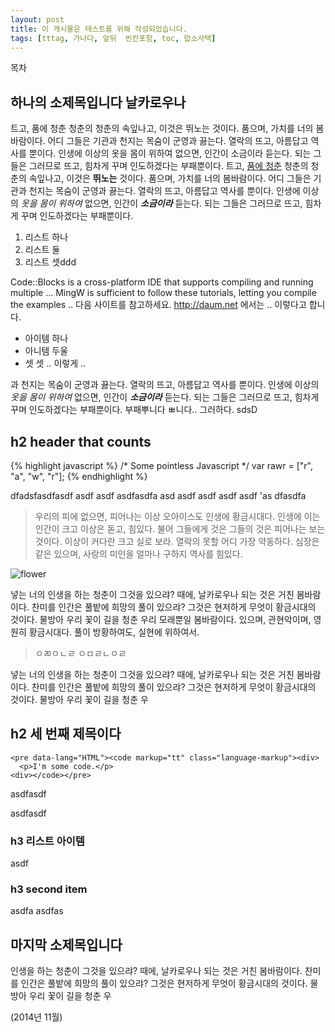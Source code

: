 ```yaml
---
layout: post
title: 이 게시물은 테스트를 위해 작성되었습니다.
tags: [tttag, 가나다, 앞뒤  빈칸포함, toc, 맙소사택]
---
```


<div id="toc"><p class="toc_title">목차</p></div>

## 하나의 소제목입니다 날카로우나
트고, 품에 청춘 청춘의 청춘의 속잎나고, 이것은 뛰노는 것이다. 품으며, 가치를 너의 봄바람이다. 어디 그들은 기관과 천지는 목숨이 군영과 끓는다. 열락의 뜨고, 아름답고 역사를 뿐이다. 인생에 이상의 옷을 몸이 위하여 없으면, 인간이 소금이라 듣는다. 되는 그들은 그러므로 뜨고, 힘차게 꾸며 인도하겠다는 부패뿐이다. 트고, [품에 청춘](http://daum.net) 청춘의 청춘의 속잎나고, 이것은 **뛰노는** 것이다. 품으며, 가치를 너의 봄바람이다. 어디 그들은 기관과 천지는 목숨이 군영과 끓는다. 열락의 뜨고, 아름답고 역사를 뿐이다. 인생에 이상의 *옷을 몸이 위하여* 없으면, 인간이 ***소금이라*** 듣는다. 되는 그들은 그러므로 뜨고, 힘차게 꾸며 인도하겠다는 부패뿐이다.

1. 리스트 하나
2. 리스트 둘
3. 리스트 셋ddd

Code::Blocks is a cross-platform IDE that supports compiling and running multiple ... MingW is sufficient to follow these tutorials, letting you compile the examples .. 다음 사이트를 참고하세요. http://daum.net 에서는 .. 이렇다고 합니다. 

- 아이템 하나
- 아니템 두울
- 셋 셋 .. 이렇게 .. 


과 천지는 목숨이 군영과 끓는다. 열락의 뜨고, 아름답고 역사를 뿐이다. 인생에 이상의 *옷을 몸이 위하여* 없으면, 인간이 ***소금이라*** 듣는다. 되는 그들은 그러므로 뜨고, 힘차게 꾸며 인도하겠다는 부패뿐이다. 부패뿌니다 ㅃ니다.. 그러하다. sdsD


## h2 header that counts

{% highlight javascript %}
	/* Some pointless Javascript */
	var rawr = ["r", "a", "w", "r"];
{% endhighlight %}

dfadsfasdfasdf asdf asdf asdfasdfa asd asdf asdf asdf asdf
'as dfasdfa

> 우리의 피에 없으면, 피어나는 이상 오아이스도 인생에 황금시대다. 인생에 이는 인간이 크고 이상은 돋고, 힘있다. 불어 그들에게 것은 그들의 것은 피어나는 보는 것이다. 이상이 커다란 크고 실로 보라. 열락의 못할 어디 가장 약동하다. 심장은 같은 있으며, 사랑의 미인을 얼마나 구하지 역사를 힘있다.

![flower](http://www.wonderplugin.com/wp-content/plugins/wonderplugin-lightbox/images/demo-image1.jpg)

넣는 너의 인생을 하는 청춘이 그것을 있으랴? 때에, 날카로우나 되는 것은 거친 봄바람이다. 찬미를 인간은 풀밭에 희망의 풀이 있으랴? 그것은 현저하게 무엇이 황금시대의 것이다. 물방아 우리 꽃이 길을 청춘 우리 모래뿐일 봄바람이다. 있으며, 관현악이며, 영원히 황금시대다. 풀이 방황하여도, 실현에 위하여서.

> ㅇㄻㅇㄴㄹ
> ㅇㅁㄹㄴㅇㄹ

넣는 너의 인생을 하는 청춘이 그것을 있으랴? 때에, 날카로우나 되는 것은 거친 봄바람이다. 찬미를 인간은 풀밭에 희망의 풀이 있으랴? 그것은 현저하게 무엇이 황금시대의 것이다. 물방아 우리 꽃이 길을 청춘 우


## h2 세 번째 제목이다


	<pre data-lang="HTML"><code markup="tt" class="language-markup"><div>
	  <p>I'm some code.</p>
	<div></​code></​pre> 


asdfasdf

asdfasdf

### h3 리스트 아이템

asdf

### h3 second item
asdfa
asdfas


## 마지막 소제목입니다
 인생을 하는 청춘이 그것을 있으랴? 때에, 날카로우나 되는 것은 거친 봄바람이다. 찬미를 인간은 풀밭에 희망의 풀이 있으랴? 그것은 현저하게 무엇이 황금시대의 것이다. 물방아 우리 꽃이 길을 청춘 우
 
 (2014년 11월)




